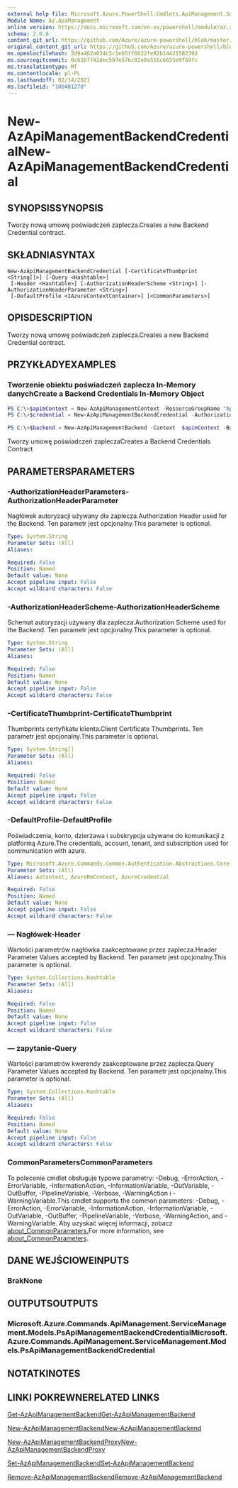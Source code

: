 ```yaml
---
external help file: Microsoft.Azure.PowerShell.Cmdlets.ApiManagement.ServiceManagement.dll-Help.xml
Module Name: Az.ApiManagement
online version: https://docs.microsoft.com/en-us/powershell/module/az.apimanagement/new-azapimanagementbackendcredential
schema: 2.0.0
content_git_url: https://github.com/Azure/azure-powershell/blob/master/src/ApiManagement/ApiManagement/help/New-AzApiManagementBackendCredential.md
original_content_git_url: https://github.com/Azure/azure-powershell/blob/master/src/ApiManagement/ApiManagement/help/New-AzApiManagementBackendCredential.md
ms.openlocfilehash: 3d9a462a034c5c1e65ff6b22fe92b14421582392
ms.sourcegitcommit: 0c61b7f42dec507e576c92e0a516c6655e9f50fc
ms.translationtype: MT
ms.contentlocale: pl-PL
ms.lasthandoff: 02/14/2021
ms.locfileid: "100401270"
---
```

# <span data-ttu-id="af457-101">New-AzApiManagementBackendCredential</span><span class="sxs-lookup"><span data-stu-id="af457-101">New-AzApiManagementBackendCredential</span></span>

## <span data-ttu-id="af457-102">SYNOPSIS</span><span class="sxs-lookup"><span data-stu-id="af457-102">SYNOPSIS</span></span>
<span data-ttu-id="af457-103">Tworzy nową umowę poświadczeń zaplecza.</span><span class="sxs-lookup"><span data-stu-id="af457-103">Creates a new Backend Credential contract.</span></span>

## <span data-ttu-id="af457-104">SKŁADNIA</span><span class="sxs-lookup"><span data-stu-id="af457-104">SYNTAX</span></span>

```
New-AzApiManagementBackendCredential [-CertificateThumbprint <String[]>] [-Query <Hashtable>]
 [-Header <Hashtable>] [-AuthorizationHeaderScheme <String>] [-AuthorizationHeaderParameter <String>]
 [-DefaultProfile <IAzureContextContainer>] [<CommonParameters>]
```

## <span data-ttu-id="af457-105">OPIS</span><span class="sxs-lookup"><span data-stu-id="af457-105">DESCRIPTION</span></span>
<span data-ttu-id="af457-106">Tworzy nową umowę poświadczeń zaplecza.</span><span class="sxs-lookup"><span data-stu-id="af457-106">Creates a new Backend Credential contract.</span></span>

## <span data-ttu-id="af457-107">PRZYKŁADY</span><span class="sxs-lookup"><span data-stu-id="af457-107">EXAMPLES</span></span>

### <span data-ttu-id="af457-108">Tworzenie obiektu poświadczeń zaplecza In-Memory danych</span><span class="sxs-lookup"><span data-stu-id="af457-108">Create a Backend Credentials In-Memory Object</span></span>
```powershell
PS C:\>$apimContext = New-AzApiManagementContext -ResourceGroupName "Api-Default-WestUS" -ServiceName "contoso"
PS C:\>$credential = New-AzApiManagementBackendCredential -AuthorizationHeaderScheme basic -AuthorizationHeaderParameter opensesame -Query @{"sv" = @('xx', 'bb'); "sr" = @('cc')} -Header @{"x-my-1" = @('val1', 'val2')}

PS C:\>$backend = New-AzApiManagementBackend -Context  $apimContext -BackendId 123 -Url 'https://contoso.com/awesomeapi' -Protocol http -Title "first backend" -SkipCertificateChainValidation $true -Credential $credential -Description "my backend"
```

<span data-ttu-id="af457-109">Tworzy umowę poświadczeń zaplecza</span><span class="sxs-lookup"><span data-stu-id="af457-109">Creates a Backend Credentials Contract</span></span>

## <span data-ttu-id="af457-110">PARAMETERS</span><span class="sxs-lookup"><span data-stu-id="af457-110">PARAMETERS</span></span>

### <span data-ttu-id="af457-111">-AuthorizationHeaderParameters</span><span class="sxs-lookup"><span data-stu-id="af457-111">-AuthorizationHeaderParameter</span></span>
<span data-ttu-id="af457-112">Nagłówek autoryzacji używany dla zaplecza.</span><span class="sxs-lookup"><span data-stu-id="af457-112">Authorization Header used for the Backend.</span></span>
<span data-ttu-id="af457-113">Ten parametr jest opcjonalny.</span><span class="sxs-lookup"><span data-stu-id="af457-113">This parameter is optional.</span></span>

```yaml
Type: System.String
Parameter Sets: (All)
Aliases:

Required: False
Position: Named
Default value: None
Accept pipeline input: False
Accept wildcard characters: False
```

### <span data-ttu-id="af457-114">-AuthorizationHeaderScheme</span><span class="sxs-lookup"><span data-stu-id="af457-114">-AuthorizationHeaderScheme</span></span>
<span data-ttu-id="af457-115">Schemat autoryzacji używany dla zaplecza.</span><span class="sxs-lookup"><span data-stu-id="af457-115">Authorization Scheme used for the Backend.</span></span>
<span data-ttu-id="af457-116">Ten parametr jest opcjonalny.</span><span class="sxs-lookup"><span data-stu-id="af457-116">This parameter is optional.</span></span>

```yaml
Type: System.String
Parameter Sets: (All)
Aliases:

Required: False
Position: Named
Default value: None
Accept pipeline input: False
Accept wildcard characters: False
```

### <span data-ttu-id="af457-117">-CertificateThumbprint</span><span class="sxs-lookup"><span data-stu-id="af457-117">-CertificateThumbprint</span></span>
<span data-ttu-id="af457-118">Thumbprints certyfikatu klienta.</span><span class="sxs-lookup"><span data-stu-id="af457-118">Client Certificate Thumbprints.</span></span>
<span data-ttu-id="af457-119">Ten parametr jest opcjonalny.</span><span class="sxs-lookup"><span data-stu-id="af457-119">This parameter is optional.</span></span>

```yaml
Type: System.String[]
Parameter Sets: (All)
Aliases:

Required: False
Position: Named
Default value: None
Accept pipeline input: False
Accept wildcard characters: False
```

### <span data-ttu-id="af457-120">-DefaultProfile</span><span class="sxs-lookup"><span data-stu-id="af457-120">-DefaultProfile</span></span>
<span data-ttu-id="af457-121">Poświadczenia, konto, dzierżawa i subskrypcja używane do komunikacji z platformą Azure.</span><span class="sxs-lookup"><span data-stu-id="af457-121">The credentials, account, tenant, and subscription used for communication with azure.</span></span>

```yaml
Type: Microsoft.Azure.Commands.Common.Authentication.Abstractions.Core.IAzureContextContainer
Parameter Sets: (All)
Aliases: AzContext, AzureRmContext, AzureCredential

Required: False
Position: Named
Default value: None
Accept pipeline input: False
Accept wildcard characters: False
```

### <span data-ttu-id="af457-122">— Nagłówek</span><span class="sxs-lookup"><span data-stu-id="af457-122">-Header</span></span>
<span data-ttu-id="af457-123">Wartości parametrów nagłówka zaakceptowane przez zaplecza.</span><span class="sxs-lookup"><span data-stu-id="af457-123">Header Parameter Values accepted by Backend.</span></span>
<span data-ttu-id="af457-124">Ten parametr jest opcjonalny.</span><span class="sxs-lookup"><span data-stu-id="af457-124">This parameter is optional.</span></span>

```yaml
Type: System.Collections.Hashtable
Parameter Sets: (All)
Aliases:

Required: False
Position: Named
Default value: None
Accept pipeline input: False
Accept wildcard characters: False
```

### <span data-ttu-id="af457-125">— zapytanie</span><span class="sxs-lookup"><span data-stu-id="af457-125">-Query</span></span>
<span data-ttu-id="af457-126">Wartości parametrów kwerendy zaakceptowane przez zaplecza.</span><span class="sxs-lookup"><span data-stu-id="af457-126">Query Parameter Values accepted by Backend.</span></span>
<span data-ttu-id="af457-127">Ten parametr jest opcjonalny.</span><span class="sxs-lookup"><span data-stu-id="af457-127">This parameter is optional.</span></span>

```yaml
Type: System.Collections.Hashtable
Parameter Sets: (All)
Aliases:

Required: False
Position: Named
Default value: None
Accept pipeline input: False
Accept wildcard characters: False
```

### <span data-ttu-id="af457-128">CommonParameters</span><span class="sxs-lookup"><span data-stu-id="af457-128">CommonParameters</span></span>
<span data-ttu-id="af457-129">To polecenie cmdlet obsługuje typowe parametry: -Debug, -ErrorAction, -ErrorVariable, -InformationAction, -InformationVariable, -OutVariable, -OutBuffer, -PipelineVariable, -Verbose, -WarningAction i -WarningVariable.</span><span class="sxs-lookup"><span data-stu-id="af457-129">This cmdlet supports the common parameters: -Debug, -ErrorAction, -ErrorVariable, -InformationAction, -InformationVariable, -OutVariable, -OutBuffer, -PipelineVariable, -Verbose, -WarningAction, and -WarningVariable.</span></span> <span data-ttu-id="af457-130">Aby uzyskać więcej informacji, zobacz [about_CommonParameters.](http://go.microsoft.com/fwlink/?LinkID=113216)</span><span class="sxs-lookup"><span data-stu-id="af457-130">For more information, see [about_CommonParameters](http://go.microsoft.com/fwlink/?LinkID=113216).</span></span>

## <span data-ttu-id="af457-131">DANE WEJŚCIOWE</span><span class="sxs-lookup"><span data-stu-id="af457-131">INPUTS</span></span>

### <span data-ttu-id="af457-132">Brak</span><span class="sxs-lookup"><span data-stu-id="af457-132">None</span></span>

## <span data-ttu-id="af457-133">OUTPUTS</span><span class="sxs-lookup"><span data-stu-id="af457-133">OUTPUTS</span></span>

### <span data-ttu-id="af457-134">Microsoft.Azure.Commands.ApiManagement.ServiceManagement.Models.PsApiManagementBackendCredential</span><span class="sxs-lookup"><span data-stu-id="af457-134">Microsoft.Azure.Commands.ApiManagement.ServiceManagement.Models.PsApiManagementBackendCredential</span></span>

## <span data-ttu-id="af457-135">NOTATKI</span><span class="sxs-lookup"><span data-stu-id="af457-135">NOTES</span></span>

## <span data-ttu-id="af457-136">LINKI POKREWNE</span><span class="sxs-lookup"><span data-stu-id="af457-136">RELATED LINKS</span></span>

[<span data-ttu-id="af457-137">Get-AzApiManagementBackend</span><span class="sxs-lookup"><span data-stu-id="af457-137">Get-AzApiManagementBackend</span></span>](./Get-AzApiManagementBackend.md)

[<span data-ttu-id="af457-138">New-AzApiManagementBackend</span><span class="sxs-lookup"><span data-stu-id="af457-138">New-AzApiManagementBackend</span></span>](./New-AzApiManagementBackend.md)

[<span data-ttu-id="af457-139">New-AzApiManagementBackendProxy</span><span class="sxs-lookup"><span data-stu-id="af457-139">New-AzApiManagementBackendProxy</span></span>](./New-AzApiManagementBackendProxy.md)

[<span data-ttu-id="af457-140">Set-AzApiManagementBackend</span><span class="sxs-lookup"><span data-stu-id="af457-140">Set-AzApiManagementBackend</span></span>](./Set-AzApiManagementBackend.md)

[<span data-ttu-id="af457-141">Remove-AzApiManagementBackend</span><span class="sxs-lookup"><span data-stu-id="af457-141">Remove-AzApiManagementBackend</span></span>](./Remove-AzApiManagementBackend.md)
